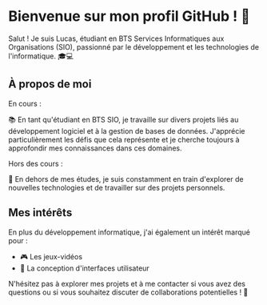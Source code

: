 # Bienvenue sur mon profil GitHub ! 👋

Salut ! Je suis Lucas, étudiant en BTS Services Informatiques aux Organisations (SIO), passionné par le développement et les technologies de l'informatique. 🎓💻

## À propos de moi

En cours :

📚 En tant qu'étudiant en BTS SIO, je travaille sur divers projets liés au développement logiciel et à la gestion de bases de données. J'apprécie particulièrement les défis que cela représente et je cherche toujours à approfondir mes connaissances dans ces domaines.

Hors des cours :

🌟 En dehors de mes études, je suis constamment en train d'explorer de nouvelles technologies et de travailler sur des projets personnels.

## Mes intérêts

En plus du développement informatique, j'ai également un intérêt marqué pour :

- 🎮 Les jeux-vidéos
- 🎨 La conception d'interfaces utilisateur

N'hésitez pas à explorer mes projets et à me contacter si vous avez des questions ou si vous souhaitez discuter de collaborations potentielles ! 🚀
